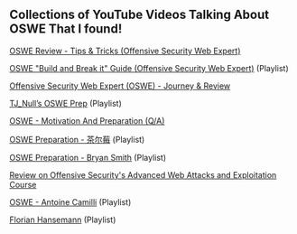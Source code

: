 ## Collections of YouTube Videos Talking About OSWE That I found!

<a href="https://www.youtube.com/watch?v=ElZ7fFE9Gr4">OSWE Review - Tips & Tricks (Offensive Security Web Expert)</a> 

<a href="https://www.youtube.com/playlist?list=PLwnDE0CN30Q83Ym58wJdPkbdpTfnv36m9">OSWE "Build and Break it" Guide (Offensive Security Web Expert)</a> (Playlist)

<a href="https://www.youtube.com/watch?v=wDev3q8lADE">Offensive Security Web Expert (OSWE) - Journey & Review</a>

<a href="https://www.youtube.com/playlist?list=PLidcsTyj9JXKTnpphkJ310PVVGF-GuZA0">TJ_Null’s OSWE Prep</a> (Playlist)
  
<a href="https://www.youtube.com/watch?v=Zg2a9SXn90Y">OSWE - Motivation And Preparation (Q/A)</a>  

<a href="https://www.youtube.com/playlist?list=PLbsjou4A_kTvZcyYuyep5PGiAEi6NZ1Y4">OSWE Preparation - 茶尔莓</a> (Playlist)

<a href="https://www.youtube.com/playlist?list=PLaAz3UXxVU6FMCu8LcS1rm4kQXqA2Hbsx">OSWE Preparation - Bryan Smith</a> (Playlist)

<a href="https://www.youtube.com/watch?v=ktTyNmiqS9o">Review on Offensive Security's Advanced Web Attacks and Exploitation Course</a>

<a href="https://www.youtube.com/playlist?list=PLhkp2Yr0s1Iqud0R7r_GrZk7f5Kra23J1">OSWE - Antoine Camilli</a> (Playlist)

<a href="https://www.youtube.com/playlist?list=PLwvifWoWyqwqkmJ3ieTG6uXUSuid95L33">Florian Hansemann</a> (Playlist)

 
